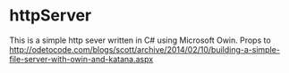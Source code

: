 # httpServer
This is a simple http sever written in C# using Microsoft Owin. Props to http://odetocode.com/blogs/scott/archive/2014/02/10/building-a-simple-file-server-with-owin-and-katana.aspx
